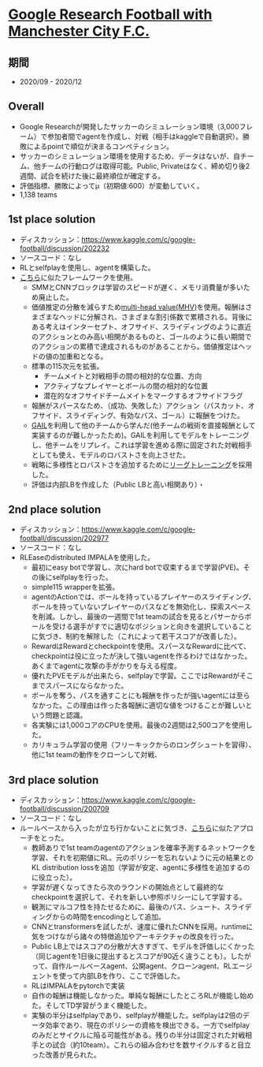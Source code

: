 # [Google Research Football with Manchester City F.C.](https://www.kaggle.com/c/google-football)

## 期間
- 2020/09 - 2020/12

## Overall
- Google Researchが開発したサッカーのシミュレーション環境（3,000フレーム）で参加者間でagentを作成し、対戦（相手はkaggleで自動選択）。勝敗によるpointで順位が決まるコンペティション。
- サッカーのシミュレーション環境を使用するため、データはないが、自チーム、他チームの行動ログは取得可能。Public, Privateはなく、締め切り後2週間、試合を続けた後に最終順位が確定する。
- 評価指標、勝敗によってμ（初期値:600）が変動していく。
- 1,138 teams

## 1st place solution
- ディスカッション：https://www.kaggle.com/c/google-football/discussion/202232
- ソースコード：なし
- RLとselfplayを使用し、agentを構築した。
- [こちら](https://arxiv.org/abs/1912.09729)に似たフレームワークを使用。
  - SMMとCNNブロックは学習のスピードが遅く、メモリ消費量が多いため廃止した。
  - 価値推定の分散を減らすため[multi-head value(MHV)](https://arxiv.org/abs/2011.12692)を使用。報酬はさまざまなヘッドに分解され、さまざまな割引係数で累積される。背後にある考えはインターセプト、オフサイド、スライディングのように直近のアクションとのみ高い相関があるものと、ゴールのように長い期間でのアクションの累積で達成されるものがあることから。価値推定はヘッドの値の加重和となる。
  - 標準の115次元を拡張。
    - チームメイトと対戦相手の間の相対的な位置、方向
    - アクティブなプレイヤーとボールの間の相対的な位置
    - 潜在的なオフサイドチームメイトをマークするオフサイドフラグ
  - 報酬がスパースなため、（成功、失敗した）アクション（パスカット、オフサイド、スライディング、有効なパス、ゴール）に報酬をつけた。
  - [GAIL](https://proceedings.neurips.cc/paper/2016/file/cc7e2b878868cbae992d1fb743995d8f-Paper.pdf)を利用して他のチームから学んだ(他チームの戦術を直接報酬として実装するのが難しかったため)。GAILを利用してモデルをトレーニングし、他チームをリプレイ。これは学習を進める際に固定された対戦相手としても使え、モデルのロバストさを向上させた。
  - 戦略に多様性とロバストさを追加するために[リーグトレーニング](https://www.nature.com/articles/s41586-019-1724-z)を採用した。
  - 評価は内部LBを作成した（Public LBと高い相関あり）・


## 2nd place solution
- ディスカッション：https://www.kaggle.com/c/google-football/discussion/202977
- ソースコード：なし
- RLEaseのdistributed IMPALAを使用した。
  - 最初にeasy botで学習し、次にhard botで収束するまで学習(PVE)。その後にselfplayを行った。
  - simple115 wrapperを拡張。
  - agentのActionでは、ボールを持っているプレイヤーのスライディング、ボールを持っていないプレイヤーのパスなどを無効化し、探索スペースを削減。しかし、最後の一週間で1st teamの試合を見るとパサーからボールを受ける選手がすでに適切なポジションと向きを選択していることに気づき、制約を解除した（これによって若干スコアが改善した）。
  - RewardはRewardとcheckpointを使用。スパースなRewardに比べて、checkpointは役に立ったが決して強いagentを作るわけではなかった。あくまでagentに攻撃の手がかりを与える程度。
  - 優れたPVEモデルが出来たら、selfplayで学習。ここではRewardがそこまでスパースにならなかった。
  - ボールを奪う、パスを通すことにも報酬を作ったが強いagentには至らなかった。この理由は作った各報酬に適切な値をつけることが難しいという問題と認識。
  - 各実験には1,000コアのCPUを使用。最後の2週間は2,500コアを使用した。
  - カリキュラム学習の使用（フリーキックからのロングシュートを習得）、他に1st teamの動作をクローンして対戦、


## 3rd place solution
- ディスカッション：https://www.kaggle.com/c/google-football/discussion/200709
- ソースコード：なし
- ルールベースから入ったが立ち行かないことに気づき、[こちら](https://www.nature.com/articles/s41586-019-1724-z?proof=trueMay)に似たアプローチをとった。
  - 教師ありで1st teamのagentのアクションを確率予測するネットワークを学習、それを初期値にRL。元のポリシーを忘れないように元の結果とのKL distribution lossを追加（学習が安定、agentに多様性を追加するのに役立った）。
  - 学習が遅くなってきたら次のラウンドの開始点として最終的なcheckpointを選択して、それを新しい参照ポリシーにして学習する。
  - 観測にマルコフ性を持たせるために、最後のパス、シュート、スライディングからの時間をencodingとして追加。
  - CNNとtransformersを試したが、速度に優れたCNNを採用。runtimeに気をつけながら諸々の特徴追加やアーキテクチャの改良を行った。
  - Public LB上ではスコアの分散が大きすぎて、モデルを評価しにくかった（同じagentを1日後に提出するとスコアが90近く違うことも）。したがって、自作ルールベースagent、公開agent、クローンagent、RLエージェントを使って内部LBを作り、ここで評価した。
  - RLはIMPALAをpytorchで実装
  - 自作の報酬は機能しなかった。単純な報酬にしたところRLが機能し始めた。そしてTD学習がうまく機能した。
  - 実験の半分はselfplayであり、selfplayが機能した。selfplayは2倍のデータ効率であり、現在のポリシーの資格を検出できる。一方でselfplayのみだとサイクルに陥る可能性がある。残りの半分は固定された対戦相手との試合（約10team）。これらの組み合わせを数サイクルすると目立った改善が見られた。
